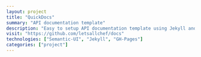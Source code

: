 ```yaml
---
layout: project
title: "QuickDocs"
summary: "API documentation template"
description: "Easy to setup API documentation template using Jekyll and Semantic UI."
visit: "https://github.com/letsallchef/docs"
technologies: ["Semantic-UI", "Jekyll", "GH-Pages"]
categories: ["project"]
---
```

